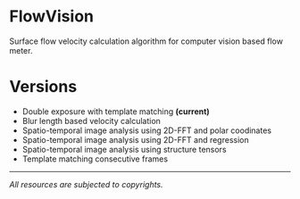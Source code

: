# FlowVision

Surface flow velocity calculation algorithm for computer vision based flow meter.

# Versions
 - Double exposure with template matching **(current)**
 - Blur length based velocity calculation
 - Spatio-temporal image analysis using 2D-FFT and polar coodinates
 - Spatio-temporal image analysis using 2D-FFT and regression
 - Spatio-temporal image analysis using structure tensors
 - Template matching consecutive frames

---
*All resources are subjected to copyrights.*
